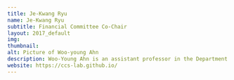 ```yaml
---
title: Je-Kwang Ryu
name: Je-Kwang Ryu
subtitle: Financial Committee Co-Chair
layout: 2017_default
img: 
thumbnail: 
alt: Picture of Woo-young Ahn
description: Woo-Young Ahn is an assistant professor in the Department of Psychology at Seoul National University. 
website: https://ccs-lab.github.io/
---
```

